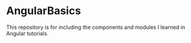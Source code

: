 # AngularBasics
This repository is for including the components and modules I learned in Angular tutorials. 
